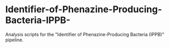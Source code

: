 # Identifier-of-Phenazine-Producing-Bacteria-IPPB-
Analysis scripts for the "Identifier of Phenazine-Producing Bacteria (IPPB)" pipeline.
